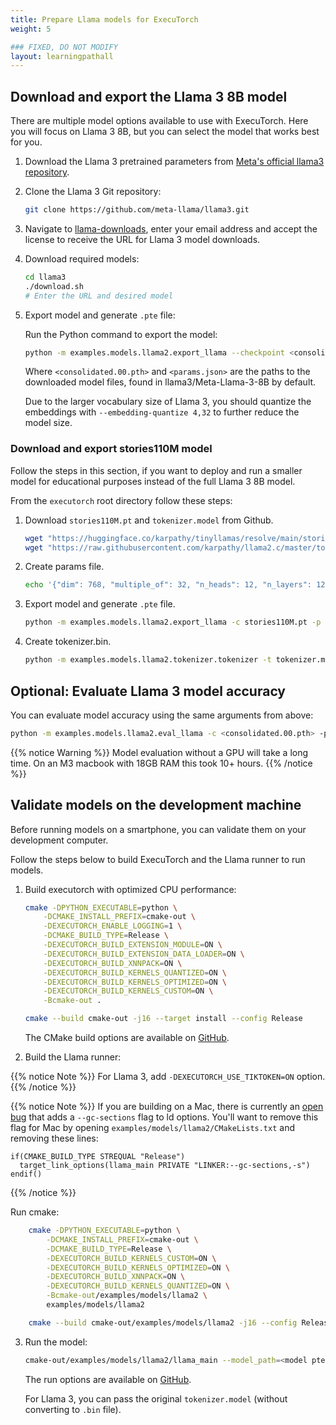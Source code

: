 ```yaml
---
title: Prepare Llama models for ExecuTorch
weight: 5

### FIXED, DO NOT MODIFY
layout: learningpathall
---
```


## Download and export the Llama 3 8B model

There are multiple model options available to use with ExecuTorch. Here you will focus on Llama 3 8B, but you can select the model that works best for you.

1. Download the Llama 3 pretrained parameters from [Meta's official llama3 repository](https://github.com/meta-llama/llama3/).

2. Clone the Llama 3 Git repository:

    ```bash
    git clone https://github.com/meta-llama/llama3.git
     ```

3. Navigate to [llama-downloads](https://llama.meta.com/llama-downloads/), enter your email address and accept the license to receive the URL for Llama 3 model downloads.

4. Download required models:

    ```bash
    cd llama3
    ./download.sh
    # Enter the URL and desired model
    ```

5. Export model and generate `.pte` file:

    Run the Python command to export the model:

    ```bash
    python -m examples.models.llama2.export_llama --checkpoint <consolidated.00.pth> -p <params.json> -kv --use_sdpa_with_kv_cache -X -qmode 8da4w  --group_size 128 -d fp32 --metadata '{"get_bos_id":128000, "get_eos_id":128001}' --embedding-quantize 4,32 --output_name="llama3_kv_sdpa_xnn_qe_4_32.pte"
    ```

    Where `<consolidated.00.pth>` and `<params.json>` are the paths to the downloaded model files, found in llama3/Meta-Llama-3-8B by default.

    Due to the larger vocabulary size of Llama 3, you should quantize the embeddings with `--embedding-quantize 4,32` to further reduce the model size.

### Download and export stories110M model

Follow the steps in this section, if you want to deploy and run a smaller model for educational purposes instead of the full Llama 3 8B model.

From the `executorch` root directory follow these steps:

1. Download `stories110M.pt` and `tokenizer.model` from Github.

    ``` bash
    wget "https://huggingface.co/karpathy/tinyllamas/resolve/main/stories110M.pt"
    wget "https://raw.githubusercontent.com/karpathy/llama2.c/master/tokenizer.model"
    ```

2. Create params file.

    ``` bash
    echo '{"dim": 768, "multiple_of": 32, "n_heads": 12, "n_layers": 12, "norm_eps": 1e-05, "vocab_size": 32000}' > params.json
    ```

3. Export model and generate `.pte` file.

    ``` bash
    python -m examples.models.llama2.export_llama -c stories110M.pt -p params.json -X
    ```

4. Create tokenizer.bin.

    ``` bash
    python -m examples.models.llama2.tokenizer.tokenizer -t tokenizer.model -o tokenizer.bin
    ```

## Optional: Evaluate Llama 3 model accuracy

You can evaluate model accuracy using the same arguments from above:

``` bash
python -m examples.models.llama2.eval_llama -c <consolidated.00.pth> -p <params.json> -t <tokenizer.model> -d fp32 --max_seq_len 2048 --limit 1000
```

{{% notice Warning %}}
Model evaluation without a GPU will take a long time. On an M3 macbook with 18GB RAM this took 10+ hours.
{{% /notice %}}

## Validate models on the development machine

Before running models on a smartphone, you can validate them on your development computer. 

Follow the steps below to build ExecuTorch and the Llama runner to run models. 

1. Build executorch with optimized CPU performance:

    ``` bash
    cmake -DPYTHON_EXECUTABLE=python \
        -DCMAKE_INSTALL_PREFIX=cmake-out \
        -DEXECUTORCH_ENABLE_LOGGING=1 \
        -DCMAKE_BUILD_TYPE=Release \
        -DEXECUTORCH_BUILD_EXTENSION_MODULE=ON \
        -DEXECUTORCH_BUILD_EXTENSION_DATA_LOADER=ON \
        -DEXECUTORCH_BUILD_XNNPACK=ON \
        -DEXECUTORCH_BUILD_KERNELS_QUANTIZED=ON \
        -DEXECUTORCH_BUILD_KERNELS_OPTIMIZED=ON \
        -DEXECUTORCH_BUILD_KERNELS_CUSTOM=ON \
        -Bcmake-out .

    cmake --build cmake-out -j16 --target install --config Release
    ```

    The CMake build options are available on [GitHub](https://github.com/pytorch/executorch/blob/main/CMakeLists.txt#L59).

2. Build the Llama runner:

{{% notice Note %}}
For Llama 3, add `-DEXECUTORCH_USE_TIKTOKEN=ON` option.
{{% /notice %}}

{{% notice Note %}}
If you are building on a Mac, there is currently an [open bug](https://github.com/pytorch/executorch/issues/3600) that adds a `--gc-sections` flag to ld options. You'll want to remove this flag for Mac by opening `examples/models/llama2/CMakeLists.txt` and removing these lines:

```
if(CMAKE_BUILD_TYPE STREQUAL "Release")
  target_link_options(llama_main PRIVATE "LINKER:--gc-sections,-s")
endif()
```
{{% /notice %}}

Run cmake:

``` bash
    cmake -DPYTHON_EXECUTABLE=python \
        -DCMAKE_INSTALL_PREFIX=cmake-out \
        -DCMAKE_BUILD_TYPE=Release \
        -DEXECUTORCH_BUILD_KERNELS_CUSTOM=ON \
        -DEXECUTORCH_BUILD_KERNELS_OPTIMIZED=ON \
        -DEXECUTORCH_BUILD_XNNPACK=ON \
        -DEXECUTORCH_BUILD_KERNELS_QUANTIZED=ON \
        -Bcmake-out/examples/models/llama2 \
        examples/models/llama2

    cmake --build cmake-out/examples/models/llama2 -j16 --config Release
```

3. Run the model: 

    ``` bash
    cmake-out/examples/models/llama2/llama_main --model_path=<model pte file> --tokenizer_path=<tokenizer.bin> --prompt=<prompt>
    ```

    The run options are available on [GitHub](https://github.com/pytorch/executorch/blob/main/examples/models/llama2/main.cpp#L18-L40).

    For Llama 3, you can pass the original `tokenizer.model` (without converting to `.bin` file).
